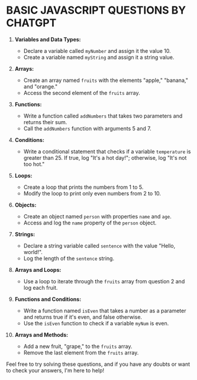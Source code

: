 # BASIC JAVASCRIPT QUESTIONS BY CHATGPT

1. **Variables and Data Types:**
   - Declare a variable called `myNumber` and assign it the value 10.
   - Create a variable named `myString` and assign it a string value.

2. **Arrays:**
   - Create an array named `fruits` with the elements "apple," "banana," and "orange."
   - Access the second element of the `fruits` array.

3. **Functions:**
   - Write a function called `addNumbers` that takes two parameters and returns their sum.
   - Call the `addNumbers` function with arguments 5 and 7.

4. **Conditions:**
   - Write a conditional statement that checks if a variable `temperature` is greater than 25. If true, log "It's a hot day!"; otherwise, log "It's not too hot."

5. **Loops:**
   - Create a loop that prints the numbers from 1 to 5.
   - Modify the loop to print only even numbers from 2 to 10.

6. **Objects:**
   - Create an object named `person` with properties `name` and `age`.
   - Access and log the `name` property of the `person` object.

7. **Strings:**
   - Declare a string variable called `sentence` with the value "Hello, world!".
   - Log the length of the `sentence` string.

8. **Arrays and Loops:**
   - Use a loop to iterate through the `fruits` array from question 2 and log each fruit.

9. **Functions and Conditions:**
   - Write a function named `isEven` that takes a number as a parameter and returns true if it's even, and false otherwise.
   - Use the `isEven` function to check if a variable `myNum` is even.

10. **Arrays and Methods:**
    - Add a new fruit, "grape," to the `fruits` array.
    - Remove the last element from the `fruits` array.

Feel free to try solving these questions, and if you have any doubts or want to check your answers, I'm here to help!